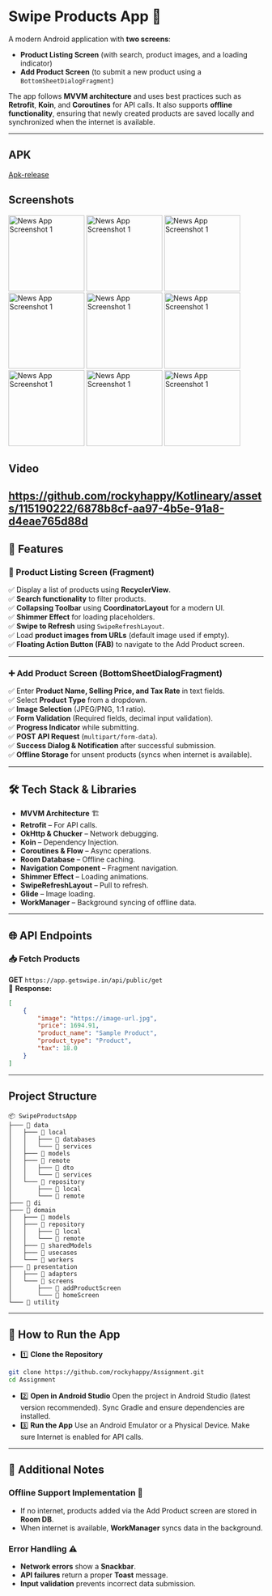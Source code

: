 # **Swipe Products App** 📱

A modern Android application with **two screens**:
- **Product Listing Screen** (with search, product images, and a loading indicator)
- **Add Product Screen** (to submit a new product using a `BottomSheetDialogFragment`)

The app follows **MVVM architecture** and uses best practices such as **Retrofit**, **Koin**, and **Coroutines** for API calls. It also supports **offline functionality**, ensuring that newly created products are saved locally and synchronized when the internet is available.

---
## APK
[Apk-release](https://drive.google.com/file/d/1lvVMXCihXlCRE5n7hxXcAPg2HTFYGrek/view?usp=sharing)

## Screenshots

<img src="https://github.com/rockyhappy/Kotlineary/assets/115190222/802da320-b173-4220-99a7-50ae513b267e" alt="News App Screenshot 1" width="150" >
<img src="https://github.com/rockyhappy/Kotlineary/assets/115190222/8581716a-9a83-4921-b59a-7b128be2a080" alt="News App Screenshot 1" width="150" >
<img src="https://github.com/rockyhappy/Kotlineary/assets/115190222/eb1af86a-96d7-42c2-a34b-d659be16f3d6" alt="News App Screenshot 1" width="150" >
<img src="https://github.com/rockyhappy/Kotlineary/assets/115190222/c1626c9a-1571-4349-87b7-a3ab31f781e8" alt="News App Screenshot 1" width="150" >
<img src="https://github.com/rockyhappy/Kotlineary/assets/115190222/ffc02186-5720-490b-9e50-c6b0240b718c" alt="News App Screenshot 1" width="150" >
<img src="https://github.com/rockyhappy/Kotlineary/assets/115190222/1fe6d191-36ea-43fb-8971-4e5030dcaf2c" alt="News App Screenshot 1" width="150" >
<img src="https://github.com/rockyhappy/Kotlineary/assets/115190222/83478117-b7d2-4c39-9c31-cdec155456ce" alt="News App Screenshot 1" width="150" >
<img src="https://github.com/rockyhappy/Kotlineary/assets/115190222/c742ca31-54c9-4f3b-ba6c-599d3315cc4d" alt="News App Screenshot 1" width="150" >
<img src="https://github.com/rockyhappy/Kotlineary/assets/115190222/f74052a5-b807-4cc0-bf79-e3dcc735e475" alt="News App Screenshot 1" width="150" >

## Video


https://github.com/rockyhappy/Kotlineary/assets/115190222/6878b8cf-aa97-4b5e-91a8-d4eae765d88d
---

## **📌 Features**
### **📜 Product Listing Screen (Fragment)**
✅ Display a list of products using **RecyclerView**.  
✅ **Search functionality** to filter products.  
✅ **Collapsing Toolbar** using **CoordinatorLayout** for a modern UI.  
✅ **Shimmer Effect** for loading placeholders.  
✅ **Swipe to Refresh** using `SwipeRefreshLayout`.  
✅ Load **product images from URLs** (default image used if empty).  
✅ **Floating Action Button (FAB)** to navigate to the Add Product screen.

---

### **➕ Add Product Screen (BottomSheetDialogFragment)**
✅ Enter **Product Name, Selling Price, and Tax Rate** in text fields.  
✅ Select **Product Type** from a dropdown.  
✅ **Image Selection** (JPEG/PNG, 1:1 ratio).  
✅ **Form Validation** (Required fields, decimal input validation).  
✅ **Progress Indicator** while submitting.  
✅ **POST API Request** (`multipart/form-data`).  
✅ **Success Dialog & Notification** after successful submission.  
✅ **Offline Storage** for unsent products (syncs when internet is available).

---

## **🛠 Tech Stack & Libraries**
- **MVVM Architecture** 🏗
- **Retrofit** – For API calls.
- **OkHttp & Chucker** – Network debugging.
- **Koin** – Dependency Injection.
- **Coroutines & Flow** – Async operations.
- **Room Database** – Offline caching.
- **Navigation Component** – Fragment navigation.
- **Shimmer Effect** – Loading animations.
- **SwipeRefreshLayout** – Pull to refresh.
- **Glide** – Image loading.
- **WorkManager** – Background syncing of offline data.

---

## **🌐 API Endpoints**
### **📥 Fetch Products**
**GET** `https://app.getswipe.in/api/public/get`  
📌 **Response:**
```json
[
    {
        "image": "https://image-url.jpg",
        "price": 1694.91,
        "product_name": "Sample Product",
        "product_type": "Product",
        "tax": 18.0
    }
]
```
---
## **Project Structure**
```
📦 SwipeProductsApp
├─── 📂 data
│   ├─── 📂 local
│   │   ├─── 📂 databases
│   │   └─── 📂 services
│   ├─── 📂 models
│   ├─── 📂 remote
│   │   ├─── 📂 dto
│   │   └─── 📂 services
│   └─── 📂 repository
│       ├─── 📂 local
│       └─── 📂 remote
├─── 📂 di
├─── 📂 domain
│   ├─── 📂 models
│   ├─── 📂 repository
│   │   ├─── 📂 local
│   │   └─── 📂 remote
│   ├─── 📂 sharedModels
│   ├─── 📂 usecases
│   └─── 📂 workers
├─── 📂 presentation
│   ├─── 📂 adapters
│   └─── 📂 screens
│       ├─── 📂 addProductScreen
│       └─── 📂 homeScreen
└─── 📂 utility
 ```
---
## **📲 How to Run the App**
- 1️⃣ **Clone the Repository**
```sh
git clone https://github.com/rockyhappy/Assignment.git
cd Assignment
```
- 2️⃣ **Open in Android Studio**
Open the project in Android Studio (latest version recommended).
Sync Gradle and ensure dependencies are installed.
- 3️⃣ **Run the App**
Use an Android Emulator or a Physical Device.
Make sure Internet is enabled for API calls.

---
## **📝 Additional Notes**
### **Offline Support Implementation** 📴
- If no internet, products added via the Add Product screen are stored in **Room DB**.
- When internet is available, **WorkManager** syncs data in the background.

### **Error Handling** ⚠
- **Network errors** show a **Snackbar**.
- **API failures** return a proper **Toast** message.
- **Input validation** prevents incorrect data submission.